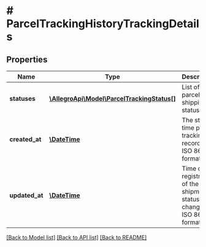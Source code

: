 # # ParcelTrackingHistoryTrackingDetails

## Properties

Name | Type | Description | Notes
------------ | ------------- | ------------- | -------------
**statuses** | [**\AllegroApi\Model\ParcelTrackingStatus[]**](ParcelTrackingStatus.md) | List of parcel shipping statuses |
**created_at** | [**\DateTime**](\DateTime.md) | The start time parcel tracking recording in ISO 8601 format |
**updated_at** | [**\DateTime**](\DateTime.md) | Time of registration of the last shipment status change in ISO 8601 format |

[[Back to Model list]](../../README.md#models) [[Back to API list]](../../README.md#endpoints) [[Back to README]](../../README.md)
